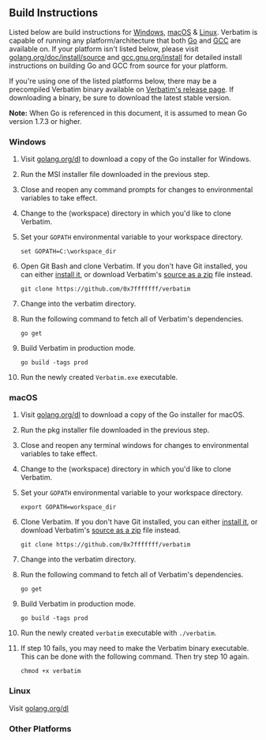 ## Build Instructions


Listed below are build instructions for [Windows](#windows), [macOS](#macos) & [Linux](#linux). Verbatim is capable of running any platform/architecture that both [Go](https://golang.org) and [GCC](https://gcc.gnu.org) are available on. If your platform isn't listed below, please visit [golang.org/doc/install/source](https://golang.org/doc/install/source) and [gcc.gnu.org/install](https://gcc.gnu.org/install/) for detailed install instructions on building Go and GCC from source for your platform.

If you're using one of the listed platforms below, there may be a precompiled Verbatim binary available on [Verbatim's release page](https://github.com/0x7fffffff/verbatim/releases). If downloading a binary, be sure to download the latest stable version.

**Note:** When Go is referenced in this document, it is assumed to mean Go version 1.7.3 or higher.

### Windows

1. Visit [golang.org/dl](https://golang.org/dl) to download a copy of the Go installer for Windows.
2. Run the MSI installer file downloaded in the previous step.
3. Close and reopen any command prompts for changes to environmental variables to take effect.
4. Change to the (workspace) directory in which you'd like to clone Verbatim.
5. Set your `GOPATH` environmental variable to your workspace directory.

	```{batchfile}
	set GOPATH=C:\workspace_dir
	```
6. Open Git Bash and clone Verbatim. If you don't have Git installed, you can either [install it](https://git-scm.com/download/), or download Verbatim's [source as a zip](https://github.com/0x7fffffff/verbatim/archive/master.zip) file instead.

	```{shell}
	git clone https://github.com/0x7fffffff/verbatim
	```

7. Change into the verbatim directory.
8. Run the following command to fetch all of Verbatim's dependencies.

	```{shell}
	go get
	```

9. Build Verbatim in production mode.

	```{shell}
	go build -tags prod
	```
10. Run the newly created `Verbatim.exe` executable.


### macOS

1. Visit [golang.org/dl](https://golang.org/dl/) to download a copy of the Go installer for macOS.
2. Run the pkg installer file downloaded in the previous step.
3. Close and reopen any terminal windows for changes to environmental variables to take effect.
4. Change to the (workspace) directory in which you'd like to clone Verbatim.
5. Set your `GOPATH` environmental variable to your workspace directory.
	
	```{shell}
	export GOPATH=workspace_dir
	```

6. Clone Verbatim. If you don't have Git installed, you can either [install it](https://git-scm.com/download/), or download Verbatim's [source as a zip](https://github.com/0x7fffffff/verbatim/archive/master.zip) file instead.

	```{shell}
	git clone https://github.com/0x7fffffff/verbatim
	```

7. Change into the verbatim directory.
8. Run the following command to fetch all of Verbatim's dependencies.

	```{shell}
	go get
	```

9. Build Verbatim in production mode.

	```{shell}
	go build -tags prod
	```

10. Run the newly created `verbatim` executable with `./verbatim`.
11. If step 10 fails, you may need to make the Verbatim binary executable. This can be done with the following command. Then try step 10 again.

	```{shell}
	chmod +x verbatim
	```

### Linux

Visit [golang.org/dl]()

### Other Platforms


